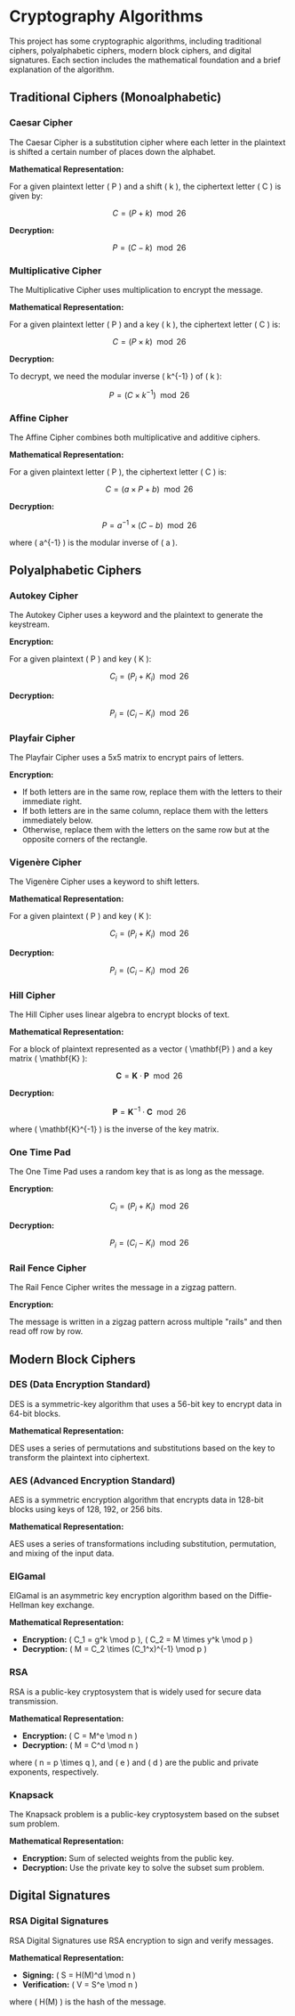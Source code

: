 # Cryptography Algorithms

This project has some cryptographic algorithms, including traditional ciphers, polyalphabetic ciphers, modern block ciphers, and digital signatures. Each section includes the mathematical foundation and a brief explanation of the algorithm.

## Traditional Ciphers (Monoalphabetic)

### Caesar Cipher

The Caesar Cipher is a substitution cipher where each letter in the plaintext is shifted a certain number of places down the alphabet.

**Mathematical Representation:**

For a given plaintext letter \( P \) and a shift \( k \), the ciphertext letter \( C \) is given by:

$$ C = (P + k) \mod 26 $$

**Decryption:**

$$ P = (C - k) \mod 26 $$

### Multiplicative Cipher

The Multiplicative Cipher uses multiplication to encrypt the message.

**Mathematical Representation:**

For a given plaintext letter \( P \) and a key \( k \), the ciphertext letter \( C \) is:

$$ C = (P \times k) \mod 26 $$

**Decryption:**

To decrypt, we need the modular inverse \( k^{-1} \) of \( k \):

$$ P = (C \times k^{-1}) \mod 26 $$

### Affine Cipher

The Affine Cipher combines both multiplicative and additive ciphers.

**Mathematical Representation:**

For a given plaintext letter \( P \), the ciphertext letter \( C \) is:

$$ C = (a \times P + b) \mod 26 $$

**Decryption:**

$$ P = a^{-1} \times (C - b) \mod 26 $$

where \( a^{-1} \) is the modular inverse of \( a \).

## Polyalphabetic Ciphers

### Autokey Cipher

The Autokey Cipher uses a keyword and the plaintext to generate the keystream.

**Encryption:**

For a given plaintext \( P \) and key \( K \):

$$ C_i = (P_i + K_i) \mod 26 $$

**Decryption:**

$$ P_i = (C_i - K_i) \mod 26 $$

### Playfair Cipher

The Playfair Cipher uses a 5x5 matrix to encrypt pairs of letters.

**Encryption:**

- If both letters are in the same row, replace them with the letters to their immediate right.
- If both letters are in the same column, replace them with the letters immediately below.
- Otherwise, replace them with the letters on the same row but at the opposite corners of the rectangle.

### Vigenère Cipher

The Vigenère Cipher uses a keyword to shift letters.

**Mathematical Representation:**

For a given plaintext \( P \) and key \( K \):

$$ C_i = (P_i + K_i) \mod 26 $$

**Decryption:**

$$ P_i = (C_i - K_i) \mod 26 $$

### Hill Cipher

The Hill Cipher uses linear algebra to encrypt blocks of text.

**Mathematical Representation:**

For a block of plaintext represented as a vector \( \mathbf{P} \) and a key matrix \( \mathbf{K} \):

$$ \mathbf{C} = \mathbf{K} \cdot \mathbf{P} \mod 26 $$

**Decryption:**

$$ \mathbf{P} = \mathbf{K}^{-1} \cdot \mathbf{C} \mod 26 $$

where \( \mathbf{K}^{-1} \) is the inverse of the key matrix.

### One Time Pad

The One Time Pad uses a random key that is as long as the message.

**Encryption:**

$$ C_i = (P_i + K_i) \mod 26 $$

**Decryption:**

$$ P_i = (C_i - K_i) \mod 26 $$

### Rail Fence Cipher

The Rail Fence Cipher writes the message in a zigzag pattern.

**Encryption:**

The message is written in a zigzag pattern across multiple "rails" and then read off row by row.

## Modern Block Ciphers

### DES (Data Encryption Standard)

DES is a symmetric-key algorithm that uses a 56-bit key to encrypt data in 64-bit blocks.

**Mathematical Representation:**

DES uses a series of permutations and substitutions based on the key to transform the plaintext into ciphertext.

### AES (Advanced Encryption Standard)

AES is a symmetric encryption algorithm that encrypts data in 128-bit blocks using keys of 128, 192, or 256 bits.

**Mathematical Representation:**

AES uses a series of transformations including substitution, permutation, and mixing of the input data.

### ElGamal

ElGamal is an asymmetric key encryption algorithm based on the Diffie-Hellman key exchange.

**Mathematical Representation:**

- **Encryption:** \( C_1 = g^k \mod p \), \( C_2 = M \times y^k \mod p \)
- **Decryption:** \( M = C_2 \times (C_1^x)^{-1} \mod p \)

### RSA

RSA is a public-key cryptosystem that is widely used for secure data transmission.

**Mathematical Representation:**

- **Encryption:** \( C = M^e \mod n \)
- **Decryption:** \( M = C^d \mod n \)

where \( n = p \times q \), and \( e \) and \( d \) are the public and private exponents, respectively.

### Knapsack

The Knapsack problem is a public-key cryptosystem based on the subset sum problem.

**Mathematical Representation:**

- **Encryption:** Sum of selected weights from the public key.
- **Decryption:** Use the private key to solve the subset sum problem.

## Digital Signatures

### RSA Digital Signatures

RSA Digital Signatures use RSA encryption to sign and verify messages.

**Mathematical Representation:**

- **Signing:** \( S = H(M)^d \mod n \)
- **Verification:** \( V = S^e \mod n \)

where \( H(M) \) is the hash of the message.